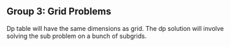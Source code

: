 ## Group 3: Grid Problems

Dp table will have the same dimensions as grid. 
The dp solution will involve solving the sub problem on a bunch of subgrids.
